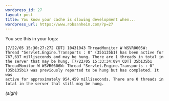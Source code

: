 ```yaml
--- 
wordpress_id: 27
layout: post
title: You know your cache is slowing development when...
wordpress_url: https://www.robsanheim.com/?p=27
---
```

You see this in your logs:

<code>[7/22/05 15:30:27:272 CDT] 10431043 ThreadMonitor W WSVR0605W: Thread "Servlet.Engine.Transports : 0" (35b135b1) has been active for 767,637 milliseconds and may be hung.  There are 1 threads in total in the server that may be hung.
[7/22/05 15:33:34:094 CDT] 35b135b1 ThreadMonitor W WSVR0606W: Thread "Servlet.Engine.Transports : 0" (35b135b1) was previously reported to be hung but has completed.  It was active for approximately 954,459 milliseconds.  There are 0 threads in total in the server that still may be hung.</code>

<em>(sigh)</em>
